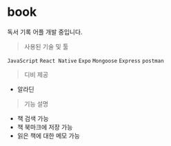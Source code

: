 # book
독서 기록 어플 개발 중입니다.

> 사용된 기술 및 툴

`JavaScript` `React Native` `Expo` `Mongoose` `Express` `postman`
<br>

> 디비 제공
- 알라딘

> 기능 설명 
- 책 검색 가능
- 책 북마크에 저장 가능
- 읽은 책에 대한 메모 가능
